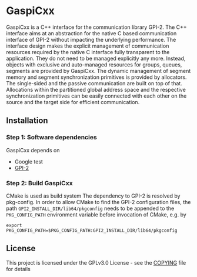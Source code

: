 # GaspiCxx

GaspiCxx is a C++ interface for the communication library GPI-2. The C++ interface aims at an abstraction for the native C based communication interface of GPI-2 without impacting the underlying performance. The interface design makes the explicit management of communication resources required by the native 
C interface fully transparent to the application. They do not need to be managed explicitly any more. Instead, objects with exclusive and auto-managed resources for groups, queues, segments are provided by GaspiCxx. The dynamic management of segment memory and segment synchronization primitives is provided by allocators. The single-sided and the passive communication are built on top of that. Allocations within the partitioned global address space and the respective synchronization primitives can be easily connected with each other on the source and the target side for efficient communication. 

## Installation

### Step 1: Software dependencies

GaspiCxx depends on 

- Google test
- [GPI-2](https://github.com/cc-hpc-itwm/GPI-2)

### Step 2: Build GaspiCxx

CMake is used as build system The dependency to GPI-2 is resolved by pkg-config. In order to allow CMake to find the GPI-2 configuration files, the path `GPI2_INSTALL_DIR/lib64/pkgconfig` needs to be appended to the `PKG_CONFIG_PATH` environment variable before invocation of CMake, e.g. by

```
export PKG_CONFIG_PATH=$PKG_CONFIG_PATH:GPI2_INSTALL_DIR/lib64/pkgconfig
```

## License
This project is licensed under the GPLv3.0 License - see the 
[COPYING](COPYING) file for details
